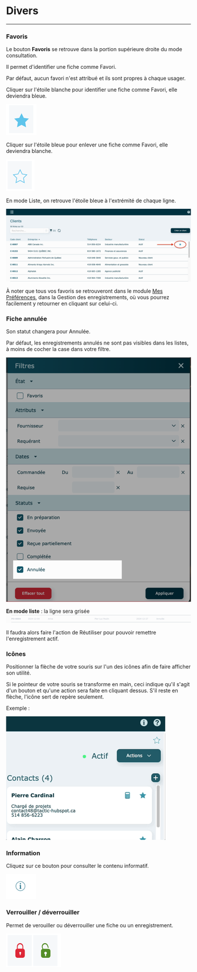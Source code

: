 
# Divers

---

### **Favoris**

Le bouton **Favoris** se retrouve dans la portion supérieure droite du mode consultation.

Il permet d'identifier une fiche comme Favori.

Par défaut, aucun favori n'est attribué et ils sont propres à chaque usager.

Cliquer sur l'étoile blanche pour identifier une fiche comme Favori, elle deviendra bleue.

![](../../static/img/Favoris_bleu.png)

Cliquer sur l'étoile bleue pour enlever une fiche comme Favori, elle deviendra blanche.

![](../../static/img/Favoris_blanc.png)

En mode Liste, on retrouve l'étoile bleue à l'extrémité de chaque ligne.

![](../../static/img/Divers_favoris_01.png)

À noter que tous vos favoris se retrouveront dans le module [Mes Préférences](../09-Paramètres/01a-preferences.md), dans la Gestion des enregistrements, où vous pourrez facilement y retourner en cliquant sur celui-ci. 

### Fiche annulée

Son statut changera pour Annulée. 

Par défaut, les enregistrements annulés ne sont pas visibles dans les listes, à moins de cocher la case dans votre filtre. 

![](../../static/img/Divers_annulee_02.png)

**En mode liste** : la ligne sera grisée
![](../../static/img/Divers_annulee_01.png)

Il faudra alors faire l'action de Réutiliser pour pouvoir remettre l'enregistrement actif. 

### **Icônes**

Positionner la flèche de votre souris sur l'un des icônes afin de faire afficher son utilité.

Si le pointeur de votre souris se transforme en main, ceci indique qu'il s'agit d'un bouton et qu'une action sera faite en cliquant dessus. S'il reste en flèche, l'icône sert de repère seulement.

Exemple :

![](../../static/img/Divers_icones.gif)

### **Information**

Cliquez sur ce bouton pour consulter le contenu informatif.

![](../../static/img/Information.png)

###


### Verrouiller / déverrouiller

Permet de verouiller ou déverrouiller une fiche ou un enregistrement.

![](../../static/img/Cadenas.png)

